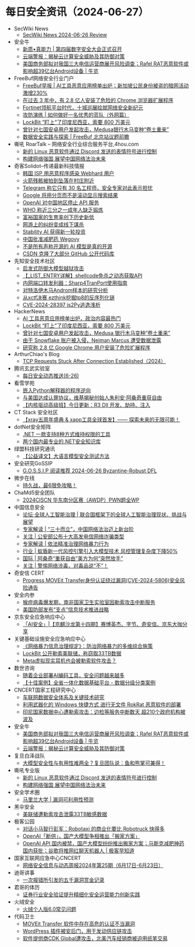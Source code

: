 # 每日安全资讯（2024-06-27）

- SecWiki News
  - [SecWiki News 2024-06-26 Review](http://www.sec-wiki.com/?2024-06-26)
- 安全牛
  - [新质•真能力 | 第四届数字安全大会正式召开](https://www.aqniu.com/vendor/105326.html)
  - [云端警报：揭秘云计算安全威胁及其防御对策](https://www.aqniu.com/industry/105321.html)
  - [美国商务部拟对我国三大电信运营商展开风险调查；Rafel RAT恶意软件或影响超39亿台Android设备 | 牛览](https://www.aqniu.com/industry/105309.html)
- FreeBuf网络安全行业门户
  - [FreeBuf早报 | AI工具恶意应用榜单出炉；新加坡公民身份被盗的暗网活动激增230%](https://www.freebuf.com/news/404551.html)
  - [在过去 3 年中，有 2.8 亿人安装了危险的 Chrome 浏览器扩展程序](https://www.freebuf.com/news/404547.html)
  - [Fortinet领航平台时代，十城巡展绘就网络安全新纪元](https://www.freebuf.com/news/404519.html)
  - [攻防演练 | 如何做好一名优秀的蓝队（外网篇）](https://www.freebuf.com/articles/web/404494.html)
  - [LockBit ”盯上“了印度尼西亚，索要 800 万美元](https://www.freebuf.com/news/404491.html)
  - [曾针对七国安卓用户发起攻击，Medusa银行木马变种“卷土重来”](https://www.freebuf.com/news/404489.html)
  - [数据安全实践与探索 | FreeBuf 北京站议题前瞻](https://www.freebuf.com/fevents/404487.html)
- 嘶吼 RoarTalk – 网络安全行业综合服务平台,4hou.com
  - [新的 Linux 恶意软件通过 Discord 发送的表情符号进行控制](https://www.4hou.com/posts/nmnW)
  - [构建网络强国 展望中国网络法治未来](https://www.4hou.com/posts/BvoN)
- 奇客Solidot–传递最新科技情报
  - [韩国 ISP 用恶意程序感染 Webhard 用户](https://www.solidot.org/story?sid=78537)
  - [火箭残骸被拍到坠落在村庄附近](https://www.solidot.org/story?sid=78536)
  - [Telegram 称它只有 30 名工程师，安全专家对此表示担忧](https://www.solidot.org/story?sid=78535)
  - [Google 将用分页而不是滚动显示搜索结果](https://www.solidot.org/story?sid=78534)
  - [OpenAI 对中国地区停止 API 服务](https://www.solidot.org/story?sid=78533)
  - [WHO 称近三分之一成年人缺乏锻炼](https://www.solidot.org/story?sid=78532)
  - [富裕国家的生育率创下历史新低](https://www.solidot.org/story?sid=78531)
  - [网游上的纠纷变成线下谋杀](https://www.solidot.org/story?sid=78530)
  - [Stability AI 获得新一轮投资](https://www.solidot.org/story?sid=78529)
  - [中国批准减肥药 Wegovy](https://www.solidot.org/story?sid=78528)
  - [不是所有声称开源的 AI 模型是真的开源](https://www.solidot.org/story?sid=78527)
  - [CSDN 克隆了大部分 GitHub 公开代码库](https://www.solidot.org/story?sid=78526)
- 先知安全技术社区
  - [启发式防御大模型越狱攻击](https://xz.aliyun.com/t/14887)
  - [【_LIST_ENTRY详解】shellcode免杀之动态获取API](https://xz.aliyun.com/t/14937)
  - [内网端口转发利器：Sharp4TranPort使用指南](https://xz.aliyun.com/t/14935)
  - [对特洛伊木马Androm样本的研究分析](https://xz.aliyun.com/t/14934)
  - [从xctf决赛 ezthink挖掘tp8的反序列化链](https://xz.aliyun.com/t/14933)
  - [CVE-2024-28397 js2Py逃逸浅析](https://xz.aliyun.com/t/14932)
- HackerNews
  - [AI 工具恶意应用榜单出炉，政治内容最热门](https://hackernews.cc/archives/53433)
  - [LockBit “盯上”了印度尼西亚，索要 800 万美元](https://hackernews.cc/archives/53430)
  - [曾针对七国安卓用户发起攻击，Medusa 银行木马变种“卷土重来”](https://hackernews.cc/archives/53422)
  - [由于 Snowflake 账户被入侵，Neiman Marcus 遭受数据泄露](https://hackernews.cc/archives/53413)
  - [研究称 2.8 亿 Google Chrome 用户安装了危险扩展程序](https://hackernews.cc/archives/53408)
- ArthurChiao's Blog
  - [TCP Requests Stuck After Connection Established（2024）](https://arthurchiao.github.io/blog/tcp-requests-stuck-after-connection-established/)
- 腾讯玄武实验室
  - [每日安全动态推送(6-26)](https://mp.weixin.qq.com/s?__biz=MzA5NDYyNDI0MA==&mid=2651959707&idx=1&sn=1f30a1618abe674320d76f6c206e06b4&chksm=8baed104bcd9581213b9df2b07c252e583e635f08b7b671deddfbd964a3bc9e4fd093c722a07&scene=58&subscene=0#rd)
- 看雪学苑
  - [嵌入Python解释器的程序逆向](https://mp.weixin.qq.com/s?__biz=MjM5NTc2MDYxMw==&mid=2458560302&idx=1&sn=47917ef80d6def5629cbff0d64896e2b&chksm=b18d97a486fa1eb2afb3581070475c9b86a6218763063f926eb2014fbc6ecd2ecaf3f74c6862&scene=58&subscene=0#rd)
  - [与美国达成认罪协议，维基揭秘创始人朱利安·阿桑奇重获自由](https://mp.weixin.qq.com/s?__biz=MjM5NTc2MDYxMw==&mid=2458560302&idx=2&sn=ce07ff22a0fb23f162607db4b4649a46&chksm=b18d97a486fa1eb24c490ce26e5736209289447555ce55c11455a33241f2179c5c786bbf8425&scene=58&subscene=0#rd)
  - [【内核驱动高级班】今日更新：R3 Dll 开发、劫持、注入](https://mp.weixin.qq.com/s?__biz=MjM5NTc2MDYxMw==&mid=2458560302&idx=3&sn=13752737a9058f2946020622d6e5ab3a&chksm=b18d97a486fa1eb2c2550a8ea950897902f9bd80c5dce65ecbd88b287d3c405a4c6065e78709&scene=58&subscene=0#rd)
- CT Stack 安全社区
  - [【xray五周年盛典 & xapp工具全球首发】—— 探索未来的无限可能！](https://mp.weixin.qq.com/s?__biz=MzIzOTE1ODczMg==&mid=2247499120&idx=1&sn=5cf076e4da9f8e14e6ca72c70d7970c1&chksm=e92ce9d3de5b60c53b6acb12fce401096b84ffcdf8f119fe9175df65b1533c756c412174446c&scene=58&subscene=0#rd)
- dotNet安全矩阵
  - [.NET 一款支持8种方式维持权限的工具](https://mp.weixin.qq.com/s?__biz=MzUyOTc3NTQ5MA==&mid=2247492901&idx=1&sn=7f1d452fa69d071298e0d9bcf03a938e&chksm=fa594bc8cd2ec2dec07e27e3e52f01bac08cfa1516fb62910b1d82ea6dd5ffa3923b38d3c7f8&scene=58&subscene=0#rd)
  - [两个国内最专业的.NET安全知识库](https://mp.weixin.qq.com/s?__biz=MzUyOTc3NTQ5MA==&mid=2247492901&idx=2&sn=0d93ad5966105ffca3b1cfee6ee18947&chksm=fa594bc8cd2ec2de232e7b01c28f91adc3d0d71fc94729019bb0f30daf52594f2c8edbd7ba5d&scene=58&subscene=0#rd)
- 绿盟科技研究通讯
  - [【公益译文】大语言模型安全测试方法](https://mp.weixin.qq.com/s?__biz=MzIyODYzNTU2OA==&mid=2247497469&idx=1&sn=5c3c144e4cb3811023bfda9c1511f0f0&chksm=e84c5022df3bd934e3ffa47b31615051fce412a32478064dca8c77dafdd2e6f4bf1c928f0d1b&scene=58&subscene=0#rd)
- 安全研究GoSSIP
  - [G.O.S.S.I.P 阅读推荐 2024-06-26 Byzantine-Robust DFL](https://mp.weixin.qq.com/s?__biz=Mzg5ODUxMzg0Ng==&mid=2247498306&idx=1&sn=063ad8feae73fd187211f3a70201692e&chksm=c063d49bf7145d8d96ab77dec611a49a38ff04496d378225d94162045cc93172560f5dbd16ae&scene=58&subscene=0#rd)
- 微步在线
  - [持久战，最6限免攻略！](https://mp.weixin.qq.com/s?__biz=MzI5NjA0NjI5MQ==&mid=2650181607&idx=1&sn=b48427f5e18267470d776f0bfeb82a29&chksm=f448745bc33ffd4d3f510056a2d42e5d05accf23ce8e9641af552e897012ed154284c296debd&scene=58&subscene=0#rd)
- ChaMd5安全团队
  - [2024CISCN 华东南分区赛（AWDP）PWN题全WP](https://mp.weixin.qq.com/s?__biz=MzIzMTc1MjExOQ==&mid=2247510646&idx=1&sn=a1f371fe3d2a84695d0469fdc69cdc37&chksm=e89d82aedfea0bb81f4db53db69f76e2ee80f54195247bec12c2f85e6f4f0cb4a27274d9a3da&scene=58&subscene=0#rd)
- 中国信息安全
  - [论坛·全球人工智能治理 | 联合国框架下的全球人工智能治理现状、挑战与展望](https://mp.weixin.qq.com/s?__biz=MzA5MzE5MDAzOA==&mid=2664217166&idx=1&sn=a981a2cdd0dc04ca08d51b2b8fe237fb&chksm=8b59b8b7bc2e31a1f743fce0ce5f496a07cad1c16b19abc0bf0425ff425821a361bf0a3d9be0&scene=58&subscene=0#rd)
  - [专家解读 | “三十而立”，中国网络法治迈上新台阶](https://mp.weixin.qq.com/s?__biz=MzA5MzE5MDAzOA==&mid=2664217166&idx=2&sn=b08251a9a041c50332f93247a266da6e&chksm=8b59b8b7bc2e31a13cec2245b64e282594f07e428d66c95f1b6a286de57d43a4b7c96ba6895b&scene=58&subscene=0#rd)
  - [关注 | 公安部公布十大高发电信网络诈骗类型](https://mp.weixin.qq.com/s?__biz=MzA5MzE5MDAzOA==&mid=2664217166&idx=3&sn=3a5eea3703a121410aef7b9be62ab713&chksm=8b59b8b7bc2e31a1e53d8032b08fc3cc36a8c4c4d1f65caf10110cb63b0457286a6f112fbac6&scene=58&subscene=0#rd)
  - [专家解读 | 依法精准治理网络暴力行为](https://mp.weixin.qq.com/s?__biz=MzA5MzE5MDAzOA==&mid=2664217166&idx=4&sn=7e2794f8fabf0efdf60402ddd716884c&chksm=8b59b8b7bc2e31a19fa9982db8a8ae9b5a268550d73c92281b570d007e545eceef62790d5a65&scene=58&subscene=0#rd)
  - [行业 | 蚁盾新一代风控引擎引入大模型技术 风控管理复杂度下降50%](https://mp.weixin.qq.com/s?__biz=MzA5MzE5MDAzOA==&mid=2664217166&idx=5&sn=165cd37e79b0e85e2cec8c3c8566dced&chksm=8b59b8b7bc2e31a1ee35b804d5735ca03be2a02bc81645d39d44488c7249ea279422f03c6ff4&scene=58&subscene=0#rd)
  - [国际 | 阿桑奇“重获自由”美方为何“突然放手”](https://mp.weixin.qq.com/s?__biz=MzA5MzE5MDAzOA==&mid=2664217166&idx=6&sn=fc3ee1e75923640ce067bae43a23e3c1&chksm=8b59b8b7bc2e31a182eb9f983f6c92780bb97cf0e377735add65c176a026b59a212e193f02b3&scene=58&subscene=0#rd)
  - [关注 | 警惕网络涉毒，对毒品说“不”！](https://mp.weixin.qq.com/s?__biz=MzA5MzE5MDAzOA==&mid=2664217166&idx=7&sn=6c4ced0f6e00357aaa24d274f8c52057&chksm=8b59b8b7bc2e31a11dc79743cf6ae3e120d7900b3447787004ff9480a1265133e9f6f7ff9d70&scene=58&subscene=0#rd)
- 奇安信 CERT
  - [Progress MOVEit Transfer身份认证绕过漏洞(CVE-2024-5806)安全风险通告](https://mp.weixin.qq.com/s?__biz=MzU5NDgxODU1MQ==&mid=2247501462&idx=1&sn=77865454524301f0f45e10383f0a5e02&chksm=fe79e20ec90e6b186b96468a2f782f0efd926a4f2680e6e613e2a2da5416ce188ef5d19dc72e&scene=58&subscene=0#rd)
- 安全内参
  - [猴痘病毒爆发期，南非国家卫生实验室因勒索攻击中断服务](https://mp.weixin.qq.com/s?__biz=MzI4NDY2MDMwMw==&mid=2247512041&idx=1&sn=c5fb93b95acb88e11fb2137ffc6d61a4&chksm=ebfae8c9dc8d61dfd0440c4a39c5e964ef4a9bd5709bf63e430803dd41a3113e3fc04c172701&scene=58&subscene=0#rd)
  - [美国防部发布“支点”信息技术推进战略](https://mp.weixin.qq.com/s?__biz=MzI4NDY2MDMwMw==&mid=2247512041&idx=2&sn=a5565f47d8ad1c367c6519b660bfb82d&chksm=ebfae8c9dc8d61df00da7feb1e4fc5d669fc1da3b4eca08cc3e8b9be1c81d31f8d2764b161e3&scene=58&subscene=0#rd)
- 京东安全应急响应中心
  - [「AI安全」|【京麒沙龙第十四期】赛博英杰、字节、奇安信、京东大咖分享](https://mp.weixin.qq.com/s?__biz=MjM5OTk2MTMxOQ==&mid=2727837007&idx=1&sn=871dcc9ea57e869509ddda866800d7a0&chksm=8050aac7b72723d1a4a0ecab14bc5ac73a876159327d1394bff8a5fd0265932454b4c1af8234&scene=58&subscene=0#rd)
- 关键基础设施安全应急响应中心
  - [《网络暴力信息治理规定》：防治网络暴力的多维综合施策](https://mp.weixin.qq.com/s?__biz=MzkyMzAwMDEyNg==&mid=2247544589&idx=1&sn=c9b3882b400e1022e584b9d7111937eb&chksm=c1e9a35cf69e2a4ad80461d3fe11cfac02311242989236c2078ed00402027d20d986b4f40ae8&scene=58&subscene=0#rd)
  - [LockBit 公开勒索美联储，称窃取33TB数据](https://mp.weixin.qq.com/s?__biz=MzkyMzAwMDEyNg==&mid=2247544589&idx=2&sn=222f844c10296259357d2699999975e4&chksm=c1e9a35cf69e2a4aa49c40d25855c1cf60b39a6b66b68fbf0a4012f07b8377279c9ffdb98f3f&scene=58&subscene=0#rd)
  - [Meta虚拟现实耳机也会被勒索软件攻击？](https://mp.weixin.qq.com/s?__biz=MzkyMzAwMDEyNg==&mid=2247544589&idx=3&sn=e68aba874249552674baddf70929eb1c&chksm=c1e9a35cf69e2a4ade264f8c996e7870570cd6048a847730b1bdc0e082b93969ccd7cb713abe&scene=58&subscene=0#rd)
- 数世咨询
  - [随着企业部署AI编码工具，安全问题越来越多](https://mp.weixin.qq.com/s?__biz=MzkxNzA3MTgyNg==&mid=2247513411&idx=1&sn=7cc2f50476554d977c8c5d8fd172962b&chksm=c144c7fef6334ee81f8f84c52502e49a2b9c156abac231e271ff38016ab96d9ee2259b1d03bc&scene=58&subscene=0#rd)
  - [【十佳案例】全省一体化数据基础平台 - 数据分级分类案例](https://mp.weixin.qq.com/s?__biz=MzkxNzA3MTgyNg==&mid=2247513411&idx=2&sn=63f16e87ce40775ce9695e56ea2127f0&chksm=c144c7fef6334ee8ea32171276e136aa0496691a2d64d84d953680aaa6ce3188e6143de4cc3e&scene=58&subscene=0#rd)
- CNCERT国家工程研究中心
  - [车联网数据安全体系及关键技术研究](https://mp.weixin.qq.com/s?__biz=MzUzNDYxOTA1NA==&mid=2247545556&idx=1&sn=6b12487ab77cabccdcbf7edab2df8327&chksm=fa938415cde40d03e992617bd04efa0cc1004cfe1e12ae892c7ad38240b37a883fa304131626&scene=58&subscene=0#rd)
  - [利用武器化的 Windows 快捷方式 进行无文件 RokRat 恶意软件的部署](https://mp.weixin.qq.com/s?__biz=MzUzNDYxOTA1NA==&mid=2247545556&idx=2&sn=96199b0266eaf1fd97bc644f1afe46ca&chksm=fa938415cde40d0330aefc5e57fd60506b6a8e104bdc7860be0cb1e4957d71c1f4a300fec48a&scene=58&subscene=0#rd)
  - [印尼国家数据中心遭勒索攻击：边检等服务中断数天 超210个政府机构被波及](https://mp.weixin.qq.com/s?__biz=MzUzNDYxOTA1NA==&mid=2247545556&idx=3&sn=de9b00fbd566553e02f443834621e8ab&chksm=fa938415cde40d03911df457fa8d5a8b84189438fb9756c163b74ae6bbcee359ee9e02b32d66&scene=58&subscene=0#rd)
- 安全牛
  - [美国商务部拟对我国三大电信运营商展开风险调查；Rafel RAT恶意软件或影响超39亿台Android设备 | 牛览](https://mp.weixin.qq.com/s?__biz=MjM5Njc3NjM4MA==&mid=2651130776&idx=1&sn=dc2bfb8ae389865688713f078fa6d0aa&chksm=bd15bb4b8a62325d0f2b29ba18c757e0c63bbace65279b5bc98944da156d1430df9c0feaee66&scene=58&subscene=0#rd)
  - [云端警报：揭秘云计算安全威胁及其防御对策](https://mp.weixin.qq.com/s?__biz=MjM5Njc3NjM4MA==&mid=2651130776&idx=2&sn=f2d40babaf96b7414d538bbda326053b&chksm=bd15bb4b8a62325d58110d2df8dd6c7fe4aeb31fdd41c90dcecd412e239e4f12f89bdb2adb33&scene=58&subscene=0#rd)
- 复旦白泽战队
  - [大模型安全性与有用性难两全？复旦团队说：鱼和熊掌可兼得！](https://mp.weixin.qq.com/s?__biz=MzU4NzUxOTI0OQ==&mid=2247490395&idx=1&sn=21bbc23f0054d03a0842c2ae767b3a9e&chksm=fdeb9f25ca9c1633ecbf8186498c5687d98c45a9d3da016fd25fa34ab3e5bb2fd232e101788d&scene=58&subscene=0#rd)
- 嘶吼专业版
  - [新的 Linux 恶意软件通过 Discord 发送的表情符号进行控制](https://mp.weixin.qq.com/s?__biz=MzI0MDY1MDU4MQ==&mid=2247575908&idx=1&sn=5af50809ba21d065f7e40b63f5034a55&chksm=e914795ede63f048b2c4523b3930c2caef05d8fd1f92f672734dd4cffb515c69e56d71641ad3&scene=58&subscene=0#rd)
  - [构建网络强国 展望中国网络法治未来](https://mp.weixin.qq.com/s?__biz=MzI0MDY1MDU4MQ==&mid=2247575908&idx=2&sn=92d620aceb090571cbdc0935ebe69ecf&chksm=e914795ede63f04869004bf2efcfb0914992cb5faab26a939a8a1bec88d1e911f02eca55ee0a&scene=58&subscene=0#rd)
- 安全学术圈
  - [马里兰大学 | 漏洞可利用性预测](https://mp.weixin.qq.com/s?__biz=MzU5MTM5MTQ2MA==&mid=2247491025&idx=1&sn=70cb9fad31ecd9042c55d4d1a20fcb22&chksm=fe2ee25ac9596b4cf5aa157bdbbe6da61559ee80939d2ac500ccd77f40d711c0cf57413f4167&scene=58&subscene=0#rd)
- 黑伞安全
  - [美联储遭勒索攻击泄露33TB敏感数据](https://mp.weixin.qq.com/s?__biz=MzU0MzkzOTYzOQ==&mid=2247489210&idx=1&sn=fba8acb96a7558a0011b0319b4f275b5&chksm=fb029be2cc7512f447e3d4c02adddd3a43d08a693a2846a9adfabd86fa38b34beee52a983172&scene=58&subscene=0#rd)
- 极客公园
  - [对话小马智行彭军：Robotaxi 的商业化要比 Robotruck 快得多](https://mp.weixin.qq.com/s?__biz=MTMwNDMwODQ0MQ==&mid=2653045559&idx=1&sn=1e63209275f18f8bc73d17c8d55b81fd&chksm=7e573e814920b797395bd051096bc2b867bf0e7b4e5897390393a5b162af8d6d3a681702e91a&scene=58&subscene=0#rd)
  - [OpenAI「断供」，国产大模型争相推出「搬家方案」](https://mp.weixin.qq.com/s?__biz=MTMwNDMwODQ0MQ==&mid=2653045432&idx=1&sn=ffb127fa8af9623fc94206f498f2e9f3&chksm=7e573f0e4920b618272808e610b2f600c78aebb8fdc3c67869a1b99e2cdf832ec7e42d31d95b&scene=58&subscene=0#rd)
  - [OpenAI API 国内被禁，国产大模型纷纷推出搬家方案；马斯克减肥神药国内获批；谷歌将推网红聊天机器人 | 极客早知道](https://mp.weixin.qq.com/s?__biz=MTMwNDMwODQ0MQ==&mid=2653045420&idx=1&sn=1299f5015876193416027f8a11c5baac&chksm=7e573f1a4920b60c6ceb9771b0b95d07248b2c5dffea40808b37bf5667b7e54728ada4fbe3e5&scene=58&subscene=0#rd)
- 国家互联网应急中心CNCERT
  - [网络安全信息与动态周报2024年第25期（6月17日-6月23日）](https://mp.weixin.qq.com/s?__biz=MzIwNDk0MDgxMw==&mid=2247499209&idx=1&sn=d2beadf1a8d67d081529abbe682dd783&chksm=973aceaba04d47bd810f5c042b830d372cfea6e378474964f1e532ff5e60f69b31e1e8bf1e5b&scene=58&subscene=0#rd)
- 迪哥讲事
  - [一次报错所引发的五千漏洞赏金记录](https://mp.weixin.qq.com/s?__biz=MzIzMTIzNTM0MA==&mid=2247495055&idx=1&sn=f25709c65a4f829bc4bc891d1259c22c&chksm=e8a5e7ecdfd26efa8ea1acd62aabd9c76445fe9af2b8db565afb52fd06f0ba32e8154974bde4&scene=58&subscene=0#rd)
- 君哥的体历
  - [证券行业安全验证提升精细化安全运营能力创新实践](https://mp.weixin.qq.com/s?__biz=MzI2MjQ1NTA4MA==&mid=2247491322&idx=1&sn=29dd99829f38c39b5dd4d5688bb2e941&chksm=ea4bb4bddd3c3daba53daf044e79ee85c70f57e7a98dd5245f9565259d22b7f0e8a148c9a909&scene=58&subscene=0#rd)
- 火绒安全
  - [火绒个人版6.0常见问题](https://mp.weixin.qq.com/s?__biz=MzI3NjYzMDM1Mg==&mid=2247519054&idx=1&sn=56b1a6d26efedf6efba78aec1101a4d0&chksm=eb705571dc07dc67be51762798fac42b14735951fcff8b9064d37cfd3110055dbe7e1cd8fc02&scene=58&subscene=0#rd)
- 代码卫士
  - [MOVEit Transfer 软件中存在高危的认证不当漏洞](https://mp.weixin.qq.com/s?__biz=MzI2NTg4OTc5Nw==&mid=2247519884&idx=1&sn=6407cbe53c48d873acacc653dceafd9b&chksm=ea94bfe6dde336f08a96c5768226e9e70afb02e7a0fdafe7042e062a6cd911476df4b34ebdfb&scene=58&subscene=0#rd)
  - [WordPress 插件被安后门，用于发动供应链攻击](https://mp.weixin.qq.com/s?__biz=MzI2NTg4OTc5Nw==&mid=2247519884&idx=2&sn=394599c6e622c656ae34d0c38cb671fa&chksm=ea94bfe6dde336f0971c21b57ed4c97af0185fd27f42cbe3f54350b5600357533a0d61ab1a94&scene=58&subscene=0#rd)
  - [软件提供商CDK Global遭攻击，北美汽车经销商被迫用纸笔交易](https://mp.weixin.qq.com/s?__biz=MzI2NTg4OTc5Nw==&mid=2247519884&idx=3&sn=a9228acb497fae65935d8034a44a05c8&chksm=ea94bfe6dde336f0bf7c846fe39bba6e9e2bcc63f577f2d3fede5e400d0acea71628e77d35cb&scene=58&subscene=0#rd)
